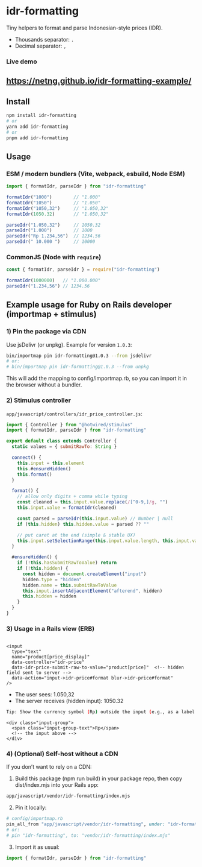 # idr-formatting

Tiny helpers to format and parse Indonesian-style prices (IDR).

- Thousands separator: `.`
- Decimal separator: `,`

### Live demo
https://netng.github.io/idr-formatting-example/
---

## Install

```sh
npm install idr-formatting
# or
yarn add idr-formatting
# or
pnpm add idr-formatting
```

## Usage
### ESM / modern bundlers (Vite, webpack, esbuild, Node ESM)

```js
import { formatIdr, parseIdr } from "idr-formatting"

formatIdr("1000")        // "1.000"
formatIdr("1050")        // "1.050"
formatIdr("1050,32")     // "1.050,32"
formatIdr(1050.32)       // "1.050,32"

parseIdr("1.050,32")     // 1050.32
parseIdr("1.000")        // 1000
parseIdr("Rp 1.234,56")  // 1234.56
parseIdr(" 10.000 ")     // 10000
```

### CommonJS (Node with `require`)

```js
const { formatIdr, parseIdr } = require("idr-formatting")

formatIdr(1000000)   // "1.000.000"
parseIdr("1.234,56") // 1234.56
```


## Example usage for Ruby on Rails developer (importmap + stimulus)

### 1) Pin the package via CDN

Use jsDelivr (or unpkg). Example for version `1.0.3`:

```bash
bin/importmap pin idr-formatting@1.0.3 --from jsdelivr
# or:
# bin/importmap pin idr-formatting@1.0.3 --from unpkg
```

This will add the mapping to config/importmap.rb, so you can import it in the browser without a bundler.

### 2) Stimulus controller
`app/javascript/controllers/idr_price_controller.js`:

```js
import { Controller } from "@hotwired/stimulus"
import { formatIdr, parseIdr } from "idr-formatting"

export default class extends Controller {
  static values = { submitRawTo: String }

  connect() {
    this.input = this.element
    this.#ensureHidden()
    this.format()
  }

  format() {
    // allow only digits + comma while typing
    const cleaned = this.input.value.replace(/[^0-9,]/g, "")
    this.input.value = formatIdr(cleaned)

    const parsed = parseIdr(this.input.value) // Number | null
    if (this.hidden) this.hidden.value = parsed ?? ""

    // put caret at the end (simple & stable UX)
    this.input.setSelectionRange(this.input.value.length, this.input.value.length)
  }

  #ensureHidden() {
    if (!this.hasSubmitRawToValue) return
    if (!this.hidden) {
      const hidden = document.createElement("input")
      hidden.type = "hidden"
      hidden.name = this.submitRawToValue
      this.input.insertAdjacentElement("afterend", hidden)
      this.hidden = hidden
    }
  }
}
```

### 3) Usage in a Rails view (ERB)
```erb

<input
  type="text"
  name="product[price_display]"
  data-controller="idr-price"
  data-idr-price-submit-raw-to-value="product[price]"  <!-- hidden field sent to server -->
  data-action="input->idr-price#format blur->idr-price#format"
/>
```
- The user sees: 1.050,32
- The server receives (hidden input): 1050.32

```bash
Tip: Show the currency symbol (Rp) outside the input (e.g., as a label or addon) instead of inside the value, so the caret position isn’t affected.
```

```erb
<div class="input-group">
  <span class="input-group-text">Rp</span>
  <!-- the input above -->
</div>
```

### 4) (Optional) Self-host without a CDN

If you don’t want to rely on a CDN:

1. Build this package (npm run build) in your package repo, then copy dist/index.mjs into your Rails app:

```bash
app/javascript/vendor/idr-formatting/index.mjs
```

2. Pin it locally:
```rb
# config/importmap.rb
pin_all_from "app/javascript/vendor/idr-formatting", under: "idr-formatting"
# or:
# pin "idr-formatting", to: "vendor/idr-formatting/index.mjs"
```

3. Import it as usual:
```js
import { formatIdr, parseIdr } from "idr-formatting"
```


